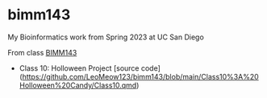 # bimm143
My Bioinformatics work from Spring 2023 at UC San Diego

From class [BIMM143](https://bioboot.github.io/bimm143_S23/)

- Class 10: Holloween Project [source code]
(https://github.com/LeoMeow123/bimm143/blob/main/Class10%3A%20Holloween%20Candy/Class10.qmd)
